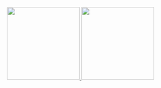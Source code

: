 <div align="center">
  <a href="https://github.com/halleypuns">
  <img height="169em" src="https://github-readme-stats.vercel.app/api?username=halleypuns&show_icons=true&theme=tokyonight&bg_color=0d1117&hide_border=true&include_all_commits=true&count_private=true"/>
  <img height="169em" src="https://github-readme-stats.vercel.app/api/top-langs/?username=halleypuns&layout=compact&langs_count=7&bg_color=0d1117&hide_border=true&theme=tokyonight"/>
</div>
